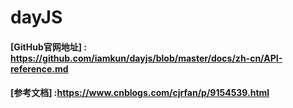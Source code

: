 # dayJS
#### [GitHub官网地址] : https://github.com/iamkun/dayjs/blob/master/docs/zh-cn/API-reference.md
#### [参考文档] :https://www.cnblogs.com/cjrfan/p/9154539.html
